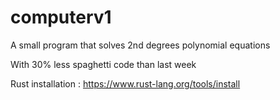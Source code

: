 # computerv1
A small program that solves 2nd degrees polynomial equations

With 30% less spaghetti code than last week

Rust installation : https://www.rust-lang.org/tools/install

